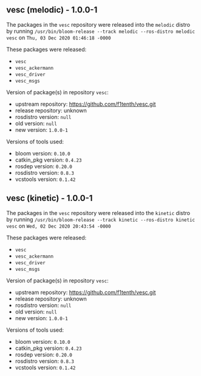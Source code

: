 ## vesc (melodic) - 1.0.0-1

The packages in the `vesc` repository were released into the `melodic` distro by running `/usr/bin/bloom-release --track melodic --ros-distro melodic vesc` on `Thu, 03 Dec 2020 01:46:18 -0000`

These packages were released:
- `vesc`
- `vesc_ackermann`
- `vesc_driver`
- `vesc_msgs`

Version of package(s) in repository `vesc`:

- upstream repository: https://github.com/f1tenth/vesc.git
- release repository: unknown
- rosdistro version: `null`
- old version: `null`
- new version: `1.0.0-1`

Versions of tools used:

- bloom version: `0.10.0`
- catkin_pkg version: `0.4.23`
- rosdep version: `0.20.0`
- rosdistro version: `0.8.3`
- vcstools version: `0.1.42`


## vesc (kinetic) - 1.0.0-1

The packages in the `vesc` repository were released into the `kinetic` distro by running `/usr/bin/bloom-release --track kinetic --ros-distro kinetic vesc` on `Wed, 02 Dec 2020 20:43:54 -0000`

These packages were released:
- `vesc`
- `vesc_ackermann`
- `vesc_driver`
- `vesc_msgs`

Version of package(s) in repository `vesc`:

- upstream repository: https://github.com/f1tenth/vesc.git
- release repository: unknown
- rosdistro version: `null`
- old version: `null`
- new version: `1.0.0-1`

Versions of tools used:

- bloom version: `0.10.0`
- catkin_pkg version: `0.4.23`
- rosdep version: `0.20.0`
- rosdistro version: `0.8.3`
- vcstools version: `0.1.42`


